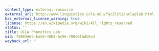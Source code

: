 ```yaml
---
content_type: external-resource
external_url: http://www.linguistics.ucla.edu/faciliti/uclaplab.html
has_external_license_warning: true
license: https://en.wikipedia.org/wiki/All_rights_reserved
status: ''
title: UCLA Phonetics Lab
uid: f9804e65-ba50-40b9-bc96-700c0fadb6cd
wayback_url: ''
---
```

